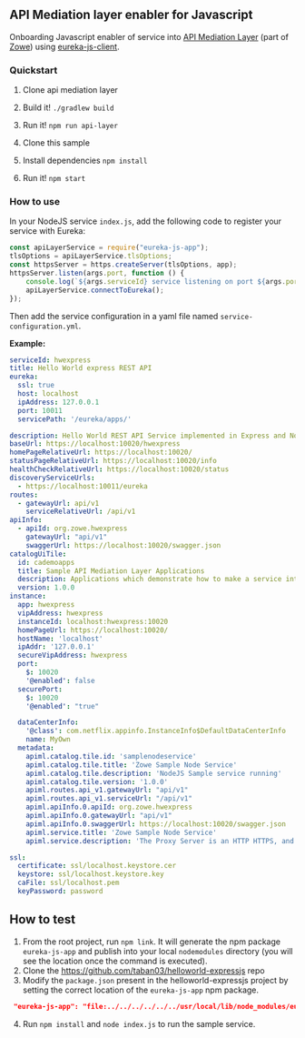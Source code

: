 ## API Mediation layer enabler for Javascript

Onboarding Javascript enabler of service into [API Mediation Layer](https://github.com/zowe/api-layer) (part of [Zowe](https://zowe.org)) using [eureka-js-client](https://www.npmjs.com/package/eureka-js-client).

### Quickstart

1) Clone api mediation layer
2) Build it! `./gradlew build`
3) Run it! `npm run api-layer`

4) Clone this sample
5) Install dependencies `npm install`
6) Run it! `npm start`


### How to use

In your NodeJS service `index.js`, add the following code to register your service with Eureka:

```js
const apiLayerService = require("eureka-js-app");
tlsOptions = apiLayerService.tlsOptions;
const httpsServer = https.createServer(tlsOptions, app);
httpsServer.listen(args.port, function () {
    console.log(`${args.serviceId} service listening on port ${args.port}`);
    apiLayerService.connectToEureka();
});

```

Then add the service configuration in a yaml file named `service-configuration.yml`. 

**Example:**

```yaml
serviceId: hwexpress
title: Hello World express REST API
eureka:
  ssl: true
  host: localhost
  ipAddress: 127.0.0.1
  port: 10011
  servicePath: '/eureka/apps/'

description: Hello World REST API Service implemented in Express and Node.js
baseUrl: https://localhost:10020/hwexpress
homePageRelativeUrl: https://localhost:10020/
statusPageRelativeUrl: https://localhost:10020/info
healthCheckRelativeUrl: https://localhost:10020/status
discoveryServiceUrls:
  - https://localhost:10011/eureka
routes:
  - gatewayUrl: api/v1
    serviceRelativeUrl: /api/v1
apiInfo:
  - apiId: org.zowe.hwexpress
    gatewayUrl: "api/v1"
    swaggerUrl: https://localhost:10020/swagger.json
catalogUiTile:
  id: cademoapps
  title: Sample API Mediation Layer Applications
  description: Applications which demonstrate how to make a service integrated to the API Mediation Layer ecosystem
  version: 1.0.0
instance:
  app: hwexpress
  vipAddress: hwexpress
  instanceId: localhost:hwexpress:10020
  homePageUrl: https://localhost:10020/
  hostName: 'localhost'
  ipAddr: '127.0.0.1'
  secureVipAddress: hwexpress
  port:
    $: 10020
    '@enabled': false
  securePort:
    $: 10020
    '@enabled': "true"

  dataCenterInfo:
    '@class': com.netflix.appinfo.InstanceInfo$DefaultDataCenterInfo
    name: MyOwn
  metadata:
    apiml.catalog.tile.id: 'samplenodeservice'
    apiml.catalog.tile.title: 'Zowe Sample Node Service'
    apiml.catalog.tile.description: 'NodeJS Sample service running'
    apiml.catalog.tile.version: '1.0.0'
    apiml.routes.api_v1.gatewayUrl: "api/v1"
    apiml.routes.api_v1.serviceUrl: "/api/v1"
    apiml.apiInfo.0.apiId: org.zowe.hwexpress
    apiml.apiInfo.0.gatewayUrl: "api/v1"
    apiml.apiInfo.0.swaggerUrl: https://localhost:10020/swagger.json
    apiml.service.title: 'Zowe Sample Node Service'
    apiml.service.description: 'The Proxy Server is an HTTP HTTPS, and Websocket server built upon NodeJS and ExpressJS.'

ssl:
  certificate: ssl/localhost.keystore.cer
  keystore: ssl/localhost.keystore.key
  caFile: ssl/localhost.pem
  keyPassword: password

```

## How to test 

1. From the root project, run `npm link`. It will generate the npm package `eureka-js-app` and publish into your local `nodemodules` directory (you will see the location once the command is executed).
2. Clone the https://github.com/taban03/helloworld-expressjs repo
3. Modify the `package.json` present in the helloworld-expressjs project by setting the correct location of the `eureka-js-app` npm package.
```json
 "eureka-js-app": "file:../../../../../../usr/local/lib/node_modules/eureka-js-app",
```
4. Run `npm install` and `node index.js` to run the sample service.